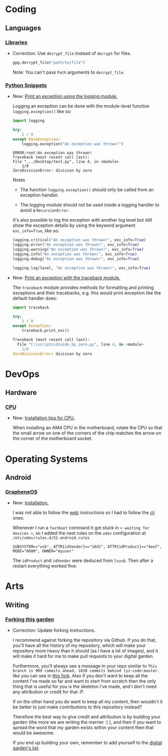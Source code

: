 # Coding

## Languages

### [Libraries](python_gnupg.md)

* Correction: Use `decrypt_file` instead of `decrypt` for files.

    ```python
    gpg.decrypt_file("path/to/file")
    ```
    
    Note: You can't pass `Path` arguments to `decrypt_file`.
    

### [Python Snippets](python_snippets.md)

* New: [Print an exception using the logging module.](python_snippets.md#using-the-logging-module)

    Logging an exception can be done with the module-level function
    `logging.exception()` like so:
    
    ```python
    import logging
    
    try:
        1 / 0
    except BaseException:
        logging.exception("An exception was thrown!")
    ```
    
    ```
    ERROR:root:An exception was thrown!
    Traceback (most recent call last):
    File ".../Desktop/test.py", line 4, in <module>
        1/0
    ZeroDivisionError: division by zero
    ```
    
    Notes
    
    - The function `logging.exception()` should only be called from an exception
      handler.
    
    - The logging module should not be used inside a logging handler to avoid a
      `RecursionError`.
    
    It's also possible to log the exception with another log level but still show
    the exception details by using the keyword argument `exc_info=True`, like so:
    
    ```python
    logging.critical("An exception was thrown!", exc_info=True)
    logging.error("An exception was thrown!", exc_info=True)
    logging.warning("An exception was thrown!", exc_info=True)
    logging.info("An exception was thrown!", exc_info=True)
    logging.debug("An exception was thrown!", exc_info=True)
    
    logging.log(level, "An exception was thrown!", exc_info=True)
    ```

* New: [Print an exception with the traceback module.](python_snippets.md#with-the-traceback-module)

    The `traceback` module provides methods for formatting and printing exceptions
    and their tracebacks, e.g. this would print exception like the default handler
    does:
    
    ```python
    import traceback
    
    try:
        1 / 0
    except Exception:
        traceback.print_exc()
    ```
    
    ```python
    Traceback (most recent call last):
      File "C:\scripts\divide_by_zero.py", line 4, in <module>
        1/0
    ZeroDivisionError: division by zero
    ```

# DevOps

## Hardware

### [CPU](cpu.md)

* New: [Installation tips for CPU.](cpu.md#installation)

    When installing an AM4 CPU in the motherboard, rotate the CPU so that the small
    arrow on one of the corners of the chip matches the arrow on the corner of the
    motherboard socket.

# Operating Systems

## Android

### [GrapheneOS](grapheneos.md)

* New: [Installation.](grapheneos.md#installation)

    I was not able to follow the [web](https://grapheneos.org/install/web)
    instructions so I had to follow the [cli](https://grapheneos.org/install/cli)
    ones.
    
    Whenever I run a `fastboot` command it got stuck in `< waiting for devices >`,
    so I added the next rules on the `udev` configuration at
    `/etc/udev/rules.d/51-android.rules`
    
    ```
    SUBSYSTEM=="usb", ATTR{idVendor}=="18d1", ATTR{idProduct}=="4ee7", MODE="0600", OWNER="myuser"
    ```
    
    The `idProduct` and `idVendor` were deduced from `lsusb`. Then after a restart
    everything worked fine.

# Arts

## Writing

### [Forking this garden](forking_this_wiki.md)

* Correction: Update forking instructions.

    I recommend against forking the repository via Github. If you do that, you'll have all the history of my repository, which will make your repository more heavy than it should (as I have a lot of images), and it will make it hard for me to make pull requests to your digital garden.
    
    Furthermore, you'll always see a message in your repo similar to `This branch is 909 commits ahead, 1030 commits behind lyz-code:master. ` like you can see in [this fork](https://github.com/m0wer/memento). Also if you don't want to keep all the content I've made so far and want to start from scratch then the only thing that is useful for you is the skeleton I've made, and I don't need any attribution or credit for that :P.
    
    If on the other hand you do want to keep all my content, then wouldn't it be better to just make contributions to this repository instead?
    
    Therefore the best way to give credit and attribution is by building your garden (the more we are writing the merrier :) ), and then if you want to spread the word that my garden exists within your content then that would be awesome.
    
    If you end up building your own, remember to add yourself to the [digital
    garden's list](https://github.com/lyz-code/best-of-digital-gardens).